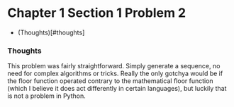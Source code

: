 Chapter 1 Section 1 Problem 2
=============================

- (Thoughts)[#thoughts]

### Thoughts ###

This problem was fairly straightforward. Simply generate a sequence, no need
for complex algorithms or tricks. Really the only gotchya would be if the floor
function operated contrary to the mathematical floor function (which I believe
it does act differently in certain languages), but luckily that is not a
problem in Python.
